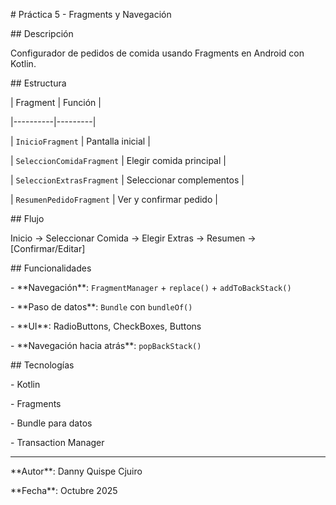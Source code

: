 \# Práctica 5 - Fragments y Navegación



\## Descripción

Configurador de pedidos de comida usando Fragments en Android con Kotlin.



\## Estructura

| Fragment | Función |

|----------|---------|

| `InicioFragment` | Pantalla inicial |

| `SeleccionComidaFragment` | Elegir comida principal |

| `SeleccionExtrasFragment` | Seleccionar complementos |

| `ResumenPedidoFragment` | Ver y confirmar pedido |



\## Flujo

Inicio → Seleccionar Comida → Elegir Extras → Resumen → \[Confirmar/Editar]





\## Funcionalidades

\- \*\*Navegación\*\*: `FragmentManager` + `replace()` + `addToBackStack()`

\- \*\*Paso de datos\*\*: `Bundle` con `bundleOf()`

\- \*\*UI\*\*: RadioButtons, CheckBoxes, Buttons

\- \*\*Navegación hacia atrás\*\*: `popBackStack()`



\## Tecnologías

\- Kotlin

\- Fragments

\- Bundle para datos

\- Transaction Manager



---



\*\*Autor\*\*: Danny Quispe Cjuiro  

\*\*Fecha\*\*: Octubre 2025


